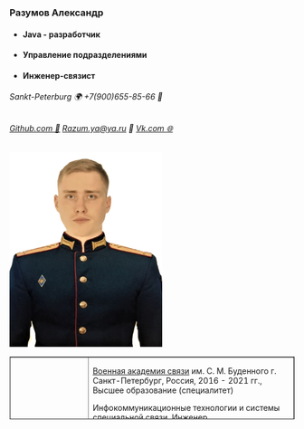 ### Разумов Александр

- #### Java - разработчик

- #### Управление подразделениями

- #### Инженер-связист

###### Sankt-Peterburg 🌍 +7(900)655-85-66 📱

###### [Github.com 💼](https://github.com/Razum4e) Razum.ya@ya.ru 📧 [Vk.com 🌐](https://vk.com/id.razum)

<!-- Фото -->
<p><img src="img/photo.jpg" alt="" width="270" height="344" /></p>

<!-- Таблица -->
<table style="border-collapse: collapse; width: 100%; height: 111px;" border="1">
<tbody>
<tr style="height: 55px;">
<td style="width: 27.5828%; text-align: center; height: 55px;">
<h3>Образование</h3>
</td>
<td style="width: 72.4172%; height: 55px;">
<p id="orgHeaderTitle"><a href="https://vas.mil.ru/">Военная академия связи</a> им. С. М. Буденного г. Санкт-Петербург, Россия, 2016 - 2021 гг., Высшее образование (специалитет)</p>
<p>Инфокоммуникационные технологии и системы специальной связи, Инженер</p>
<hr />
<p>Образовательная платформа "<a href="https://netology.ru/">Нетология</a>" 2021-2022 гг., Дополнительное образование</p>
<p>Java-разработчик</p>
</td>
</tr>
<tr style="height: 46px;">
<td style="width: 27.5828%; height: 46px;">
<h3 style="text-align: center;">Работа</h3>
</td>
<td style="width: 72.4172%; height: 46px;">
<p>Военнослужащий по контракту ВВС ПВО Балт. Флота, Июнь 2021 - н.в.</p>
<p>Инженер-связист, Заместитель командира роты связи</p>
</td>
</tr>
<tr>
<td style="width: 27.5828%;">
<h3 style="text-align: center;">Навыки</h3>
</td>
<td style="width: 72.4172%;">
<ul>
<li>Основы Java</li>
<li>IDEA</li>
<li>Основы ООП</li>
<li>Java-коллекции</li>
<li>Git</li>
<li>Основы алгоритмов</li>
<li>Java Core</li>
<li>Maven/Gradle</li>
<li>и т.д.</li>
</ul>
</td>
</tr>
<tr>
<td style="width: 27.5828%;">
<h3 style="text-align: center;">&nbsp;</h3>
</td>
<td style="width: 72.4172%;">
<ul>
<li>Основы построения инф. систем и сетей</li>
<li>Тех. обеспечение связи и автоматизации</li>
<li>Защита инф. сетей</li>
<li>Основы криптографической защиты информации</li>
<li>Сети связи и системы коммутации</li>
<li>Управление подразделениями</li>
<li>Работа на средствах связи</li>
<li>и т.д.</li>
</ul>
</td>
</tr>
<tr>
<td style="width: 27.5828%;">
<h3 style="text-align: center;">Качества</h3>
</td>
<td style="width: 72.4172%;">
<ul>
<li>Ответственность</li>
<li>Стрессоустойчивость</li>
<li>Коммуникабельность</li>
<li>Упорство</li>
<li>Умение работать в команде</li>
<li>Аналитический склад ума</li>
<li>и т.д.</li>
</ul>
</td>
</tr>
<tr>
<td style="width: 27.5828%;">
<h3 style="text-align: center;">Интересы</h3>
</td>
<td style="width: 72.4172%;">
<ul>
<li>Профессиональные интересы по связи</li>
<li>Frontend/Backend разработка</li>
<li>Автомобильное дело</li>
<li>Семья</li>
<li>и т.д.</li>
</ul>
</td>
</tr>
<tr>
<td style="width: 27.5828%;">
<h3 style="text-align: center;">Цели</h3>
</td>
<td style="width: 72.4172%;">
<ul>
<li>Достичь уровня Java Senior Developer</li>
</ul>
</td>
</tr>
</tbody>
</table>
<p>&nbsp;</p>
